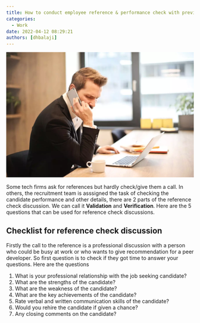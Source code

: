 ```yaml
---
title: How to conduct employee reference & performance check with previous boss?
categories:
  - Work
date: 2022-04-12 08:29:21
authors: [dhbalaji]
---
```


![Some alt text](./assets/reference-check.webp)

Some tech firms ask for references but hardly check/give them a call. In others, the recruitment team is asssigned the task of checking the candidate performance and other details, there are 2 parts of the reference check discussion. We can call it **Validation** and **Verification**. Here are the 5 questions that can be used for reference check discussions.


 
## Checklist for reference check discussion

Firstly the call to the reference is a professional discussion with a person who could be busy at work or who wants to give recommendation for a peer developer. So first question is to check if they got time to answer your questions. Here are the questions

1. What is your professional relationship with the job seeking candidate?
2. What are the strengths of the candidate?
3. What are the weakness of the candidate?
4. What are the key achievements of the candidate?
5. Rate verbal and written communication skills of the candidate?
6. Would you rehire the candidate if given a chance?
7. Any closing comments on the candidate?
